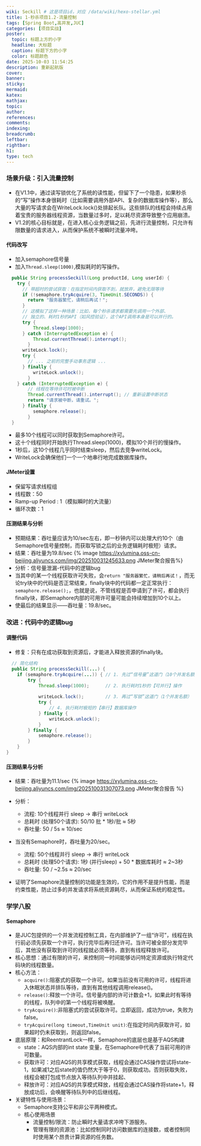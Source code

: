 ```yaml
---
wiki: Seckill # 这是项目id，对应 /data/wiki/hexo-stellar.yml
title: 1-秒杀项目1.2-流量控制
tags: [Spring Boot,高并发,JUC]
categories: [项目实战]
poster:
  topic: 标题上方的小字
  headline: 大标题
  caption: 标题下方的小字
  color: 标题颜色
date: 2025-10-03 11:54:25
description: 重新起航版
cover:
banner:
sticky:
mermaid:
katex:
mathjax:
topic:
author:
references:
comments:
indexing:
breadcrumb:
leftbar:
rightbar:
h1:
type: tech
---
```


### 场景升级：引入流量控制
- 在V1.1中，通过读写锁优化了系统的读性能，但留下了一个隐患，如果秒杀的“写”操作本身很耗时（比如需要调用外部API、复杂的数据库操作等），那么大量的写请求会在WriteLock.lock()处排起长队。这些排队的线程会持续占用着宝贵的服务器线程资源，当数量过多时，足以耗尽资源导致整个应用崩溃。
- V1.2的核心目标就是，在进入核心业务逻辑之前，先进行流量控制，只允许有限数量的请求进入，从而保护系统不被瞬时流量冲垮。
#### 代码改写
- 加入semaphore信号量
- 加入`Thread.sleep(1000)`,模拟耗时的写操作。
```Java
  public String processSeckill(Long productId, Long userId) {
    try {
      // 带超时的尝试获取：在指定时间内获取不到，就放弃，避免无限等待
      if (!semaphore.tryAcquire(3, TimeUnit.SECONDS)) {
        return "服务器繁忙，请稍后再试！";
      }
      // 这模拟了这样一种场景：比如，每个秒杀请求都需要先调用一个外部、
      // 独立的、耗时1秒的API（如风控验证），这个API调用本身是可以并行的。
      try {
          Thread.sleep(1000); 
      } catch (InterruptedException e) {
          Thread.currentThread().interrupt();
        }
      writeLock.lock();
      try {
        // ... 之前的完整手动事务逻辑 ...
      } finally {
          writeLock.unlock();
        }
    } catch (InterruptedException e) {
        // 线程在等待许可时被中断
        Thread.currentThread().interrupt(); // 重新设置中断状态
        return "请求被中断，请重试。";
      } finally {
          semaphore.release();
        }               
  }
```
- 最多10个线程可以同时获取到Semaphore许可。
- 这十个线程同时开始执行Thread.sleep(1000)，模拟10个并行的慢操作。
- 1秒后，这10个线程几乎同时结束sleep，然后去竞争writeLock。
- WriteLock会确保他们一个一个地串行地完成数据库操作。
#### JMeter设置
- 保留写请求线程组
- 线程数：50
- Ramp-up Period : 1（模拟瞬时的大流量）
- 循环次数：1
#### 压测结果与分析
- 预期结果：吞吐量应该为10/sec左右，即一秒钟内可以处理大约10个（由Semaphore信号量控制，而获取写锁之后的业务逻辑耗时极短）请求。
- 结果：吞吐量为19.8/sec
{% image https://xylumina.oss-cn-beijing.aliyuncs.com/img/202510031245633.png JMeter聚合报告%}
- 分析：信号量泄漏-代码中的逻辑bug
 - 当其中的某一个线程获取许可失败，会`return "服务器繁忙，请稍后再试！`，而无论try块中的代码是否正常结束，finally块中的代码都一定正常执行：`semaphore.release();`，也就是说，不管线程是否申请到了许可，都会执行finally块，即Semaphore内部的可用许可量可能会持续增加到10个以上。
 - 使最后的结果显示——吞吐量：19.8/sec。
### 改进：代码中的逻辑bug
#### 调整代码
- 修复：只有在成功获取到资源后，才能进入释放资源的finally块。
```Java
  // 简化结构
  public String processSeckill(...) {
    if (semaphore.tryAcquire(...)) { // 1. 先过“信号量”这道门（10个并发名额）
        try {
            Thread.sleep(1000);      // 2. 执行耗时1秒的【可并行】操作
            
            writeLock.lock();        // 3. 再过“写锁”这道门（1个并发名额）
            try {
                // 4. 执行耗时极短的【串行】数据库操作
            } finally {
                writeLock.unlock();
            }
        } finally {
            semaphore.release();
        }
    }
}
```
#### 压测结果与分析
- 结果：吞吐量为11.1/sec
{% image https://xylumina.oss-cn-beijing.aliyuncs.com/img/202510031307073.png JMeter聚合报告 %}
- 分析：
  - 流程: 10个线程并行 sleep -> 串行 writeLock
  - 总耗时 (处理50个请求): 50/10 批 * 1秒/批 ≈ 5秒
  - 吞吐量: 50 / 5s ≈ 10/sec
- 当没有Semaphore时，吞吐量为20/sec。
  - 流程: 50个线程并行 sleep -> 串行 writeLock
  - 总耗时 (处理50个请求): 1秒 (并行sleep) + 50 * 数据库耗时 ≈ 2~3秒
  - 吞吐量: 50 / ~2.5s ≈ 20/sec

- 证明了Semaphore流量控制的功能是生效的，它的作用不是提升性能，而是约束性能，防止过多的并发请求将系统资源耗尽，从而保证系统的稳定性。
### 学学八股
#### Semaphore
- 是JUC包提供的一个并发流程控制工具，在内部维护了一组“许可”，线程在执行前必须先获取一个许可，执行完毕后再归还许可。当许可被全部分发完毕后，其他没有获取到许可的线程就必须等待，直到有线程释放许可。
- 核心思想：通过有限的许可，来控制同一时间能够访问特定资源或执行特定代码块的线程数量。
- 核心方法：
  - `acquire()`:阻塞式的获取一个许可。如果当前没有可用的许可，线程将进入休眠状态并排队等待，直到有其他线程调用release()。
  - `release()`:释放一个许可。信号量内部的许可计数会+1，如果此时有等待的线程，队列中的第一个线程将被唤醒。
  - `tryAcquire()`:非阻塞式的尝试获取许可。立即返回，成功为true，失败为false。
  - `tryAcquire(long timeout,TimeUnit unit)`:在指定时间内获取许可，如果超时仍未获取到，则返回false。
- 底层原理：和ReentrantLock一样，Semaphore的底层也是基于AQS构建
  - state：AQS内部的int state 变量，在Semaphore中代表了当前可用的许可数量。
  - 获取许可：对应AQS的共享模式获取，线程会通过CAS操作尝试将state-1，如果减1之后state的值仍然大于等于0，则获取成功。否则获取失败，线程会被打包成节点放入等待队列中并挂起、
  - 释放许可：对应AQS的共享模式释放，线程会通过CAS操作将state+1，释放成功后，会唤醒等待队列中的后继线程。
- 关键特性与使用场景：
  - Semaphore支持公平和非公平两种模式。
  - 核心使用场景
    - 流量控制/限流：防止瞬时大量请求冲垮下游服务。
    - 管理有限的资源池：比如控制同时访问数据库的连接数，或者控制同时使用某个昂贵计算资源的任务数。